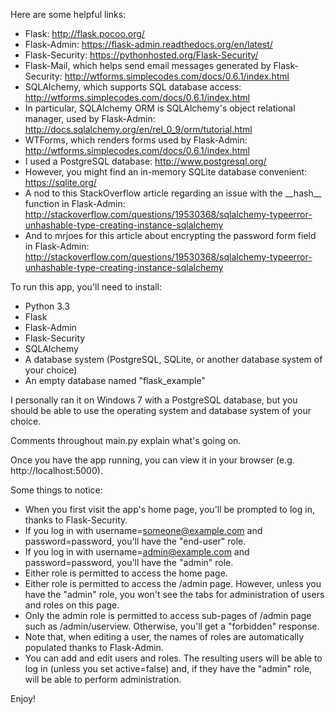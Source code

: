 
Here are some helpful links:
- Flask: http://flask.pocoo.org/
- Flask-Admin: https://flask-admin.readthedocs.org/en/latest/
- Flask-Security: https://pythonhosted.org/Flask-Security/
- Flask-Mail, which helps send email messages generated by Flask-Security: http://wtforms.simplecodes.com/docs/0.6.1/index.html
- SQLAlchemy, which supports SQL database access: http://wtforms.simplecodes.com/docs/0.6.1/index.html
- In particular, SQLAlchemy ORM is SQLAlchemy's object relational manager, used by Flask-Admin: http://docs.sqlalchemy.org/en/rel_0_9/orm/tutorial.html
- WTForms, which renders forms used by Flask-Admin: http://wtforms.simplecodes.com/docs/0.6.1/index.html
- I used a PostgreSQL database: http://www.postgresql.org/
- However, you might find an in-memory SQLite database convenient: https://sqlite.org/
- A nod to this StackOverflow article regarding an issue with the \_\_hash\_\_ function in Flask-Admin: http://stackoverflow.com/questions/19530368/sqlalchemy-typeerror-unhashable-type-creating-instance-sqlalchemy
- And to mrjoes for this article about encrypting the password form field in Flask-Admin: http://stackoverflow.com/questions/19530368/sqlalchemy-typeerror-unhashable-type-creating-instance-sqlalchemy

To run this app, you'll need to install:
- Python 3.3
- Flask
- Flask-Admin
- Flask-Security
- SQLAlchemy
- A database system (PostgreSQL, SQLite, or another database system of your choice)
- An empty database named "flask_example"

I personally ran it on Windows 7 with a PostgreSQL database, but you should be able to use the operating system and database system of your choice.

Comments throughout main.py explain what's going on.

Once you have the app running, you can view it in your browser (e.g. http://localhost:5000).

Some things to notice:
- When you first visit the app's home page, you'll be prompted to log in, thanks to
Flask-Security.
- If you log in with username=someone@example.com and password=password, you'll have the
"end-user" role.
- If you log in with username=admin@example.com and password=password, you'll have the "admin"
role.
- Either role is permitted to access the home page.
- Either role is permitted to access the /admin page. However, unless you have the "admin"
role, you won't see the tabs for administration of users and roles on this page.
- Only the admin role is permitted to access sub-pages of /admin page such as
/admin/userview. Otherwise, you'll get a "forbidden" response.
- Note that, when editing a user, the names of roles are automatically populated thanks to
Flask-Admin.
- You can add and edit users and roles. The resulting users will be able to log in (unless you
set active=false) and, if they have the "admin" role, will be able to perform administration.

Enjoy!